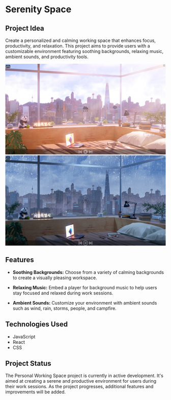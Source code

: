 # Serenity Space

## Project Idea

Create a personalized and calming working space that enhances focus, productivity, and relaxation. This project aims to provide users with a customizable environment featuring soothing backgrounds, relaxing music, ambient sounds, and productivity tools.

![Serenity Space](src/assets/city/day.png)
![Serenity Space](src/assets/city/rain.png)

## Features

- **Soothing Backgrounds:** Choose from a variety of calming backgrounds to create a visually pleasing workspace.

- **Relaxing Music:** Embed a player for background music to help users stay focused and relaxed during work sessions.

- **Ambient Sounds:** Customize your environment with ambient sounds such as wind, rain, storms, people, and campfire.

## Technologies Used

- JavaScript
- React
- CSS

## Project Status

The Personal Working Space project is currently in active development. It's aimed at creating a serene and productive environment for users during their work sessions. As the project progresses, additional features and improvements will be added.
